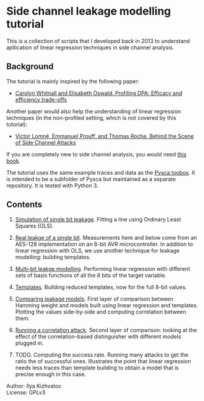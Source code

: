 # Side channel leakage modelling tutorial

This is a collection of scripts that I developed back in 2013 to understand apllication of linear regression techniques in side channel analysis.

## Background

The tutorial is mainly inspired by the following paper:
* [Carolyn Whitnall and Elisabeth Oswald. Profiling DPA: Efficacy and efficiency trade-offs](https://eprint.iacr.org/2013/353)

Another paper would also help the understanding of linear regression techniques (in the non-profiled setting, which is not covered by this tutorial):
* [Victor Lomné, Emmanuel Prouff, and Thomas Roche. Behind the Scene of Side Channel Attacks](https://eprint.iacr.org/2013/794)

If you are completely new to side channel analysis, you would need [this book](http://dpabook.org).

The tutorial uses the same example traces and data as the [Pysca toobox](https://github.com/ikizhvatov/pysca). It is intended to be a subfolder of Pysca but maintained as a separate repository. It is tested with Python 3.

## Contents

1. [Simulation of single bit leakage](1-Simulation.ipynb). Fitting a line using Ordinary Least Squares (OLS).

2. [Real leakge of a single bit](2-Singlebit.ipynb). Measurements here and below come from an AES-128 implementation on an 8-bit AVR microcontroller. In addition to linear regression with OLS, we use another technique for leakage modelling: building templates.

3. [Multi-bit leakge modelling](3-Multibit.ipynb). Performing linear regression with different sets of basis functions of all the 8 bits of the target variable.

4. [Templates](4-Templates.ipynb). Building reduced templates, now for the full 8-bit values.

5. [Comparing leakage models](5-CompareLeakageModels.ipynb). First layer of comparison between Hamming weight and models built using linear regression and templates. Plotting the values side-by-side and computing correlation between them.

6. [Running a correlation attack](6-COmpareSingleAttack.ipynb). Second layer of comparison: looking at the effect of the correlation-based distinguisher with different models plugged in.

7. TODO. Computing the success rate. Running many attacks to get the ratio the of successful ones. Illustrates the point that linear regression needs less traces than template building to obtain a model that is precise enough in this case.

Author: Ilya Kizhvatov<br>
License: GPLv3